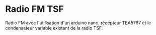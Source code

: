 # Radio FM TSF

  Radio FM avec l'utilisation d'un arduino nano, récepteur TEA5767 et le condensateur variable existant de la radio TSF.